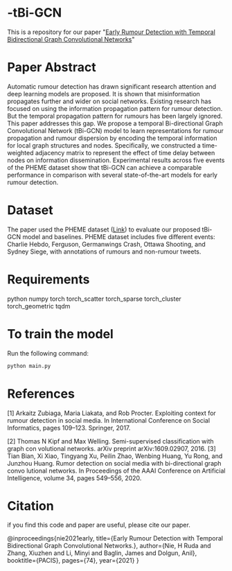 # -tBi-GCN
This is a repository for our paper "[Early Rumour Detection with Temporal Bidirectional Graph Convolutional Networks](https://aisel.aisnet.org/pacis2021/74/)"

# Paper Abstract

Automatic rumour detection has drawn significant research attention and deep learning models are proposed. It is shown that misinformation propagates further and wider on social networks. Existing research has focused on using the information propagation pattern for rumour detection. But the temporal propagation pattern for rumours has been largely ignored. This paper addresses this gap. We propose a temporal Bi-directional Graph Convolutional Network (tBi-GCN) model to learn representations for rumour propagation and rumour dispersion by encoding the temporal information for local graph structures and nodes. Specifically, we constructed a time-weighted adjacency matrix to represent the effect of time delay between nodes on information dissemination. Experimental results across five events of the PHEME dataset show that tBi-GCN can achieve a comparable performance in comparison with several state-of-the-art models for early rumour detection.

# Dataset

The paper used the PHEME dataset ([Link](https://figshare.com/articles/dataset/PHEME_dataset_of_rumours_and_non-rumours/4010619)) to evaluate our proposed tBi-GCN model and baselines. PHEME dataset includes five different events: Charlie Hebdo, Ferguson, Germanwings Crash, Ottawa Shooting, and Sydney Siege, with annotations of rumours and non-rumour tweets.

# Requirements
python
numpy
torch
torch_scatter
torch_sparse
torch_cluster
torch_geometric
tqdm
# To train the model
Run the following command:
```bash
python main.py
```
# References
[1] Arkaitz Zubiaga, Maria Liakata, and Rob Procter. Exploiting context for rumour
 detection in social media. In International Conference on Social Informatics, pages
 109–123. Springer, 2017.

 [2] Thomas N Kipf and Max Welling. Semi-supervised classification with graph con
volutional networks. arXiv preprint arXiv:1609.02907, 2016.
[3] Tian Bian, Xi Xiao, Tingyang Xu, Peilin Zhao, Wenbing Huang, Yu Rong, and
 Junzhou Huang. Rumor detection on social media with bi-directional graph convo
lutional networks. In Proceedings of the AAAI Conference on Artificial Intelligence,
 volume 34, pages 549–556, 2020.
 
# Citation
if you find this code and paper are useful, please cite our paper.

@inproceedings{nie2021early,
  title={Early Rumour Detection with Temporal Bidirectional Graph Convolutional Networks.},
  author={Nie, H Ruda and Zhang, Xiuzhen and Li, Minyi and Baglin, James and Dolgun, Anil},
  booktitle={PACIS},
  pages={74},
  year={2021}
}
